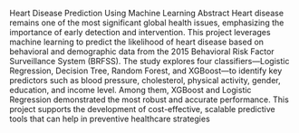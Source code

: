  Heart Disease Prediction Using Machine Learning
 Abstract
 Heart disease remains one of the most significant global health issues, emphasizing the importance of early detection and intervention. This project leverages machine learning to predict the likelihood of heart disease based on behavioral and demographic data from the 2015 Behavioral Risk Factor Surveillance System (BRFSS). The study explores four classifiers—Logistic Regression, Decision Tree, Random Forest, and XGBoost—to identify key predictors such as blood pressure, cholesterol, physical activity, gender, education, and income level. Among them, XGBoost and Logistic Regression demonstrated the most robust and accurate performance. This project supports the development of cost-effective, scalable predictive tools that can help in preventive healthcare strategies



    
